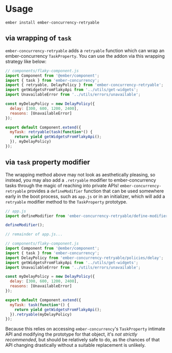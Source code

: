 # Usage

```
ember install ember-concurrency-retryable
```

## via wrapping of `task`
`ember-concurrency-retryable` adds a `retryable` function which can wrap an
ember-concurrency `TaskProperty`. You can use the addon via this wrapping
strategy like below:

```javascript
// components/flaky-component.js
import Component from '@ember/component';
import { task } from 'ember-concurrency';
import { retryable, DelayPolicy } from 'ember-concurrency-retryable';
import getWidgetsFromFlakyApi from '../utils/get-widgets';
import UnavailableError from '../utils/errors/unavailable';

const myDelayPolicy = new DelayPolicy({
  delay: [300, 600, 1200, 2400],
  reasons: [UnavailableError]
});

export default Component.extend({
  myTask: retryable(task(function*() {
    return yield getWidgetsFromFlakyApi();
  }), myDelayPolicy)
});
```

## via `task` property modifier

The wrapping method above may not look as aesthetically pleasing, so instead, you
may also add a `.retryable` modifier to ember-concurrency tasks through the
magic of reaching into private APIs! `ember-concurrency-retryable` provides a
`defineModifier` function that can be used somewhere early in the boot process,
such as `app.js` or in an initializer, which will add a `retryable` modifier
method to the `TaskProperty` prototype.

```javascript
// app.js
import defineModifier from 'ember-concurrency-retryable/define-modifier';

defineModifier();

// remainder of app.js...
```

```javascript
// components/flaky-component.js
import Component from '@ember/component';
import { task } from 'ember-concurrency';
import DelayPolicy from 'ember-concurrency-retryable/policies/delay';
import getWidgetsFromFlakyApi from '../utils/get-widgets';
import UnavailableError from '../utils/errors/unavailable';

const myDelayPolicy = new DelayPolicy({
  delay: [300, 600, 1200, 2400],
  reasons: [UnavailableError]
});

export default Component.extend({
  myTask: task(function*() {
    return yield getWidgetsFromFlakyApi();
  }).retryable(myDelayPolicy)
});
```

Because this relies on accessing `ember-concurrency`'s `TaskProperty` intimate
API and modifying the prototype for that object, it's *not strictly recommended*,
but should be relatively safe to do, as the chances of that API changing
drastically without a suitable replacement is unlikely.
